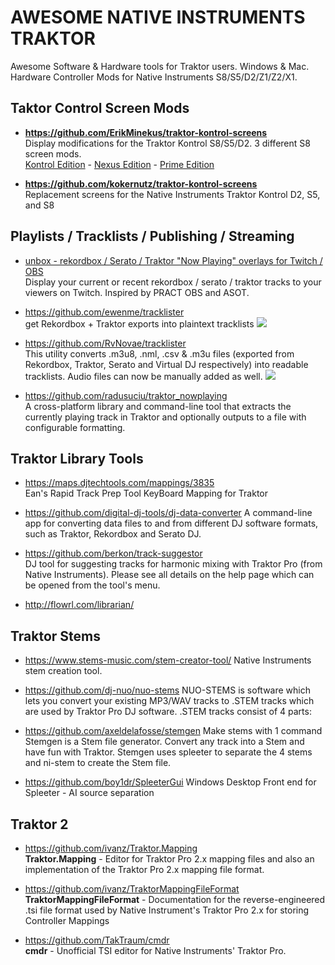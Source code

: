 
# AWESOME NATIVE INSTRUMENTS TRAKTOR

Awesome Software & Hardware tools for Traktor users. Windows & Mac. Hardware Controller Mods for Native Instruments S8/S5/D2/Z1/Z2/X1.

## Taktor Control Screen Mods

* **https://github.com/ErikMinekus/traktor-kontrol-screens**  
Display modifications for the Traktor Kontrol S8/S5/D2. 3 different S8 screen mods.   
[Kontrol Edition](https://github.com/ErikMinekus/traktor-kontrol-screens/tree/master) - [Nexus Edition](https://github.com/ErikMinekus/traktor-kontrol-screens/tree/nexus) - [Prime Edition](https://github.com/ErikMinekus/traktor-kontrol-screens/tree/prime)




* **https://github.com/kokernutz/traktor-kontrol-screens**  
Replacement screens for the Native Instruments Traktor Kontrol D2, S5, and S8

## Playlists / Tracklists / Publishing / Streaming
* <a href="https://github.com/erikrichardlarson/unbox" target="_blank">unbox - rekordbox / Serato / Traktor "Now Playing" overlays for Twitch / OBS</a>     
Display your current or recent rekordbox / serato / traktor tracks to your viewers on Twitch. Inspired by PRACT OBS and ASOT.

* https://github.com/ewenme/tracklister  
get Rekordbox + Traktor exports into plaintext tracklists 
![
](https://raw.githubusercontent.com/ewenme/tracklister/master/example_files/eg-clipboard.gif
)


* https://github.com/RvNovae/tracklister    
This utility converts .m3u8, .nml, .csv & .m3u files (exported from Rekordbox, Traktor, Serato and Virtual DJ respectively) into readable tracklists. Audio files can now be manually added as well.
![](a.png)

* https://github.com/radusuciu/traktor_nowplaying  
 A cross-platform library and command-line tool that extracts the currently playing track in Traktor and optionally outputs to a file with configurable formatting. 
 
## Traktor Library Tools
 
* https://maps.djtechtools.com/mappings/3835  
Ean's Rapid Track Prep Tool KeyBoard Mapping for Traktor


* https://github.com/digital-dj-tools/dj-data-converter
A command-line app for converting data files to and from different DJ software formats, such as Traktor, Rekordbox and Serato DJ.

 * https://github.com/berkon/track-suggestor  
 DJ tool for suggesting tracks for harmonic mixing with Traktor Pro (from Native Instruments). Please see all details on the help page which can be opened from the tool's menu.


* http://flowrl.com/librarian/


## Traktor Stems
* https://www.stems-music.com/stem-creator-tool/
Native Instruments stem creation tool.

* https://github.com/dj-nuo/nuo-stems
NUO-STEMS is software which lets you convert your existing MP3/WAV tracks to .STEM tracks which are used by Traktor Pro DJ software. .STEM tracks consist of 4 parts:

* https://github.com/axeldelafosse/stemgen
Make stems with 1 command
Stemgen is a Stem file generator. Convert any track into a Stem and have fun with Traktor.  Stemgen uses spleeter to separate the 4 stems and ni-stem to create the Stem file.

* https://github.com/boy1dr/SpleeterGui
Windows Desktop Front end for Spleeter - AI source separation



## Traktor 2 
* https://github.com/ivanz/Traktor.Mapping  
**Traktor.Mapping** - Editor for Traktor Pro 2.x mapping files and also an implementation of the Traktor Pro 2.x mapping file format.

* https://github.com/ivanz/TraktorMappingFileFormat  
 **TraktorMappingFileFormat** - Documentation for the reverse-engineered .tsi file format used by Native Instrument's Traktor Pro 2.x for storing Controller Mappings

* https://github.com/TakTraum/cmdr  
**cmdr** - Unofficial TSI editor for Native Instruments' Traktor Pro.

